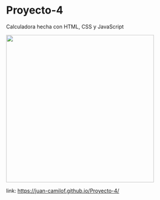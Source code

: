 
# Proyecto-4

Calculadora hecha con HTML, CSS y JavaScript
 
<img src="https://raw.githubusercontent.com/Juan-CamiloF/Proyecto-4/master/img/icono.png" width="400px" height="400px">

link: https://juan-camilof.github.io/Proyecto-4/

